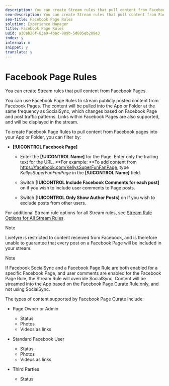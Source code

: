 ```yaml
---
description: You can create Stream rules that pull content from Facebook Pages.
seo-description: You can create Stream rules that pull content from Facebook Pages.
seo-title: Facebook Page Rules
solution: Experience Manager
title: Facebook Page Rules
uuid: a30ab26f-83a9-4bac-889b-5d805eb289e3
index: y
internal: n
snippet: y
translate: y
---
```


# Facebook Page Rules

You can create Stream rules that pull content from Facebook Pages.

You can use Facebook Page Rules to stream publicly posted content from Facebook Pages. The content will be pulled into the App or Folder at the same frequency as SocialSync, which changes based on Facebook Page and post traffic patterns. Links within Facebook Pages are also supported, and will be displayed in the stream.

To create Facebook Page Rules to pull content from Facebook pages into your App or Folder, you can filter by:

* **[!UICONTROL Facebook Page]**

    * Enter the **[!UICONTROL Name]** for the Page. Enter only the trailing text for the URL. **For example: **To add content from https://facebook.com/KellysSuperFunFanPage, type *KellysSuperFunFanPage* in the **[!UICONTROL Name]** field.
    
    * Switch **[!UICONTROL Include Facebook Comments for each post]** on if you wish to include user comments to Page posts.
    * Switch **[!UICONTROL Only Show Author Posts]** on if you wish to exclude posts from other users.

For additional Stream rule options for all Stream rules, see [Stream Rule Options for All Stream Rules](c_stream_rule_options_for_all_stream_rules.md#c_stream_rule_options_for_all_stream_rules).

>[!NOTE]
>
>Livefyre is restricted to content received from Facebook, and is therefore unable to guarantee that every post on a Facebook Page will be included in your stream.

>[!NOTE]
>
>If Facebook SocialSync and a Facebook Page Rule are both enabled for a specific Facebook Page, and user comments are enabled for the Facebook Page Rule, the Stream Rule will override SocialSync. Content will be streamed into the App based on the Facebook Page Curate Rule only, and not using SocialSync.

The types of content supported by Facebook Page Curate include:

* Page Owner or Admin

    * Status
    * Photos
    * Videos as links

* Standard Facebook User

    * Status
    * Photos
    * Videos as links

* Third Parties

    * Status

